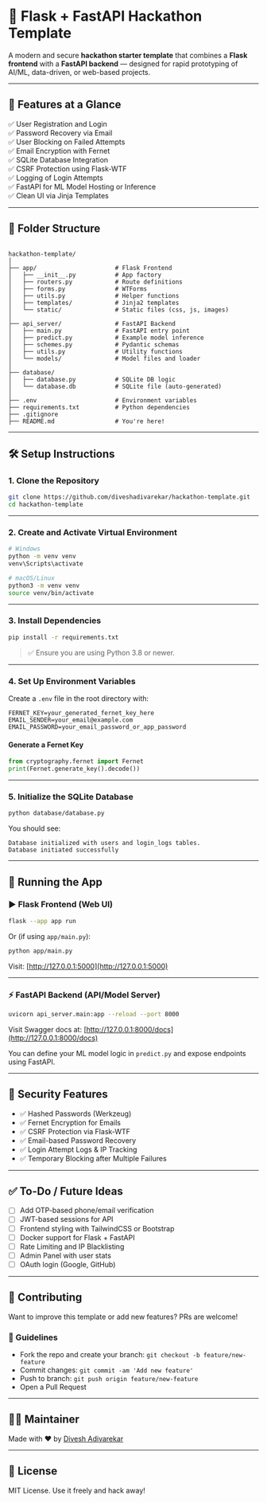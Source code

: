 
# 🚀 Flask + FastAPI Hackathon Template

A modern and secure **hackathon starter template** that combines a **Flask frontend** with a **FastAPI backend** — designed for rapid prototyping of AI/ML, data-driven, or web-based projects.

---

## 🌟 Features at a Glance

✅ User Registration and Login  
✅ Password Recovery via Email  
✅ User Blocking on Failed Attempts  
✅ Email Encryption with Fernet  
✅ SQLite Database Integration  
✅ CSRF Protection using Flask-WTF  
✅ Logging of Login Attempts  
✅ FastAPI for ML Model Hosting or Inference  
✅ Clean UI via Jinja Templates

---

## 📁 Folder Structure

```

hackathon-template/
│
├── app/                      # Flask Frontend
│   ├── __init__.py           # App factory
│   ├── routers.py            # Route definitions
│   ├── forms.py              # WTForms
│   ├── utils.py              # Helper functions
│   ├── templates/            # Jinja2 templates
│   └── static/               # Static files (css, js, images)
│
├── api_server/               # FastAPI Backend
│   ├── main.py               # FastAPI entry point
│   ├── predict.py            # Example model inference
│   ├── schemes.py            # Pydantic schemas
│   ├── utils.py              # Utility functions
│   └── models/               # Model files and loader
│
├── database/
│   ├── database.py           # SQLite DB logic
│   └── database.db           # SQLite file (auto-generated)
│
├── .env                      # Environment variables
├── requirements.txt          # Python dependencies
├── .gitignore
├── README.md                 # You're here!

````

---

## 🛠️ Setup Instructions

### 1. Clone the Repository

```bash
git clone https://github.com/diveshadivarekar/hackathon-template.git
cd hackathon-template
````

---

### 2. Create and Activate Virtual Environment

```bash
# Windows
python -m venv venv
venv\Scripts\activate

# macOS/Linux
python3 -m venv venv
source venv/bin/activate
```

---

### 3. Install Dependencies

```bash
pip install -r requirements.txt
```

> ✅ Ensure you are using Python 3.8 or newer.

---

### 4. Set Up Environment Variables

Create a `.env` file in the root directory with:

```env
FERNET_KEY=your_generated_fernet_key_here
EMAIL_SENDER=your_email@example.com
EMAIL_PASSWORD=your_email_password_or_app_password
```

#### Generate a Fernet Key

```python
from cryptography.fernet import Fernet
print(Fernet.generate_key().decode())
```

---

### 5. Initialize the SQLite Database

```bash
python database/database.py
```

You should see:

```
Database initialized with users and login_logs tables.
Database initiated successfully
```

---

## 🚦 Running the App

### ▶️ Flask Frontend (Web UI)

```bash
flask --app app run
```

Or (if using `app/main.py`):

```bash
python app/main.py
```

Visit: [http://127.0.0.1:5000](http://127.0.0.1:5000)

---

### ⚡ FastAPI Backend (API/Model Server)

```bash
uvicorn api_server.main:app --reload --port 8000
```

Visit Swagger docs at: [http://127.0.0.1:8000/docs](http://127.0.0.1:8000/docs)

You can define your ML model logic in `predict.py` and expose endpoints using FastAPI.

---

## 🔐 Security Features

* ✅ Hashed Passwords (Werkzeug)
* ✅ Fernet Encryption for Emails
* ✅ CSRF Protection via Flask-WTF
* ✅ Email-based Password Recovery
* ✅ Login Attempt Logs & IP Tracking
* ✅ Temporary Blocking after Multiple Failures


---

## ✅ To-Do / Future Ideas

* [ ] Add OTP-based phone/email verification
* [ ] JWT-based sessions for API
* [ ] Frontend styling with TailwindCSS or Bootstrap
* [ ] Docker support for Flask + FastAPI
* [ ] Rate Limiting and IP Blacklisting
* [ ] Admin Panel with user stats
* [ ] OAuth login (Google, GitHub)

---

## 🤝 Contributing

Want to improve this template or add new features? PRs are welcome!

### 📌 Guidelines

* Fork the repo and create your branch: `git checkout -b feature/new-feature`
* Commit changes: `git commit -am 'Add new feature'`
* Push to branch: `git push origin feature/new-feature`
* Open a Pull Request

---

## 👨‍💻 Maintainer

Made with ❤️ by [Divesh Adivarekar](https://github.com/diveshadivarekar)

---

## 📜 License

MIT License. Use it freely and hack away!

